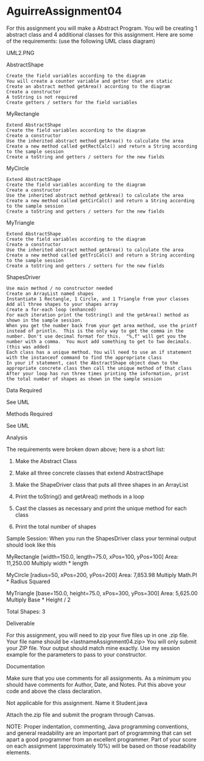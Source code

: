 # AguirreAssignment04

For this assignment you will make a Abstract Program. You will be creating 1 abstract class and 4 additional classes for this assignment.  Here are some of the requirements: (use the following UML class diagram)

UML2.PNG      

AbstractShape

    Create the field variables according to the diagram
    You will create a counter variable and getter that are static
    Create an abstract method getArea() according to the diagram
    Create a constructor
    A toString is not required
    Create getters / setters for the field variables

MyRectangle

    Extend AbstractShape
    Create the field variables according to the diagram
    Create a constructor
    Use the inherited abstract method getArea() to calculate the area
    Create a new method called getRectCalc() and return a String according to the sample session
    Create a toString and getters / setters for the new fields

MyCircle

    Extend AbstractShape
    Create the field variables according to the diagram
    Create a constructor
    Use the inherited abstract method getArea() to calculate the area
    Create a new method called getCirCalc() and return a String according to the sample session
    Create a toString and getters / setters for the new fields

MyTriangle

    Extend AbstractShape
    Create the field variables according to the diagram
    Create a constructor
    Use the inherited abstract method getArea() to calculate the area
    Create a new method called getTriCalc() and return a String according to the sample session
    Create a toString and getters / setters for the new fields

ShapesDriver

    Use main method / no constructor needed
    Create an ArrayList named shapes
    Instantiate 1 Rectangle, 1 Circle, and 1 Triangle from your classes
    Add all three shapes to your shapes array
    Create a for-each loop (enhanced)
    For each iteration print the toString() and the getArea() method as shown in the sample session.
    When you get the number back from your get area method, use the printf instead of println.  This is the only way to get the comma in the number. Don't use decimal format for this.  "%,f" will get you the number with a comma.  You must add something to get to two decimals.  (this was added)
    Each class has a unique method. You will need to use an if statement with the instanceof command to find the appropriate class
    In your if statement, cast the AbstractShape object down to the appropriate concrete class then call the unique method of that class
    After your loop has run three times printing the information, print the total number of shapes as shown in the sample session

Data Required

See UML

Methods Required

See UML

Analysis

The requirements were broken down above; here is a short list:

1) Make the Abstract Class

2) Make all three concrete classes that extend AbstractShape

3) Make the ShapeDriver class that puts all three shapes in an ArrayList

4) Print the toString() and getArea() methods in a loop

5) Cast the classes as necessary and print the unique method for each class

6) Print the total number of shapes

Sample Session: When you run the ShapesDriver class your terminal output should look like this

MyRectangle [width=150.0, length=75.0, xPos=100, yPos=100]
Area: 11,250.00
Multiply width * length

MyCircle [radius=50, xPos=200, yPos=200]
Area: 7,853.98
Multiply Math.PI * Radius Squared

MyTriangle [base=150.0, height=75.0, xPos=300, yPos=300]
Area: 5,625.00
Multiply Base * Height / 2

Total Shapes: 3

Deliverable

For this assignment, you will need to zip your five files up in one .zip file.  Your file name should be <lastnameAssignment04.zip> You will only submit your ZIP file.  Your output should match mine exactly. Use my session example for the parameters to pass to your constructor.

Documentation

Make sure that you use comments for  all assignments.  As a minimum you should have comments for Author, Date, and Notes. Put this above your code and above the class declaration.

Not applicable for this assignment. Name it Student.java

Attach the.zip file and submit the program through Canvas.

NOTE: Proper indentation, commenting, Java programming conventions, and general readability are an important part of programming that can set apart a good programmer from an excellent programmer. Part of your score on each assignment (approximately 10%) will be based on those readability elements.
